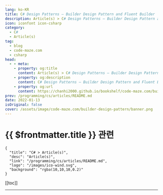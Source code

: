 ```yaml
---
lang: ko-KR
title: C# Design Patterns – Builder Design Pattern and Fluent Builder
description: Article(s) > C# Design Patterns – Builder Design Pattern and Fluent Builder
icon: iconfont icon-csharp
category: 
  - C#
  - Article(s)
tag: 
  - blog
  - code-maze.com
  - csharp
head:  
  - - meta:
    - property: og:title
      content: Article(s) > C# Design Patterns – Builder Design Pattern and Fluent Builder
    - property: og:description
      content: C# Design Patterns – Builder Design Pattern and Fluent Builder
    - property: og:url
      content: https://chanhi2000.github.io/bookshelf/code-maze.com/builder-design-pattern.html
prev: /programming/cs/articles/README.md
date: 2022-01-13
isOriginal: false
cover: /assets/image/code-maze.com/builder-design-pattern/banner.png
---
```


# {{ $frontmatter.title }} 관련

```component VPCard
{
  "title": "C# > Article(s)",
  "desc": "Article(s)",
  "link": "/programming/cs/articles/README.md",
  "logo": "/images/ico-wind.svg",
  "background": "rgba(10,10,10,0.2)"
}
```

[[toc]]

---

<SiteInfo
  name="C# Design Patterns – Builder Design Pattern and Fluent Builder"
  desc="In this article, you are going to learn what is Builder Design Pattern and how to implement it into your code to create more complex objects."
  url="https://code-maze.com/builder-design-pattern/"
  logo="/assets/image/code-maze.com/favicon.png"
  preview="/assets/image/builder-design-pattern/banner.png"/>

<!-- TODO: 작성 -->
